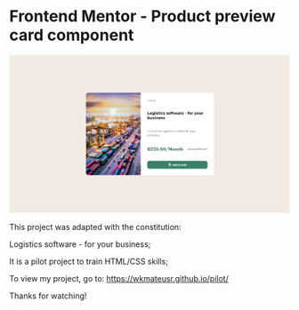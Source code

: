 # Frontend Mentor - Product preview card component

![Design preview for the Product preview card component coding challenge](./design/desktop-design.jpg)

This project was adapted with the constitution:

Logistics software - for your business;

It is a pilot project to train HTML/CSS skills;

To view my project, go to: https://wkmateusr.github.io/pilot/

Thanks for watching!
